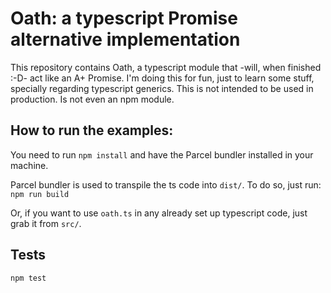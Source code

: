 # Oath: a typescript Promise alternative implementation

This repository contains Oath, a typescript module that -will, when finished :-D- act like an A+ Promise.
I'm doing this for fun, just to learn some stuff, specially regarding typescript generics.
This is not intended to be used in production. Is not even an npm module.

## How to run the examples:

You need to run `npm install` and have the Parcel bundler installed in your machine.

Parcel bundler is used to transpile the ts code into `dist/`. To do so, just run:
`npm run build`

Or, if you want to use `oath.ts` in any already set up typescript code, just grab it from `src/`.

## Tests

`npm test`

